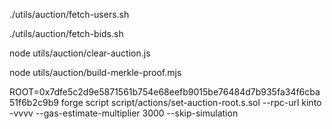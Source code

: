 ./utils/auction/fetch-users.sh

./utils/auction/fetch-bids.sh

node utils/auction/clear-auction.js

node utils/auction/build-merkle-proof.mjs

ROOT=0x7dfe5c2d9e5871561b754e68eefb9015be76484d7b935fa34f6cba51f6b2c9b9 forge script script/actions/set-auction-root.s.sol --rpc-url kinto -vvvv  --gas-estimate-multiplier 3000 --skip-simulation
